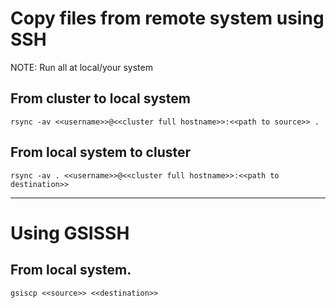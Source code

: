 # Copy files from remote system using SSH
NOTE: Run all at local/your system
## From cluster to local system
````
rsync -av <<username>>@<<cluster full hostname>>:<<path to source>> .
````
## From local system to cluster
````
rsync -av . <<username>>@<<cluster full hostname>>:<<path to destination>>
````
----
# Using GSISSH
## From local system.
```
gsiscp <<source>> <<destination>>
````
